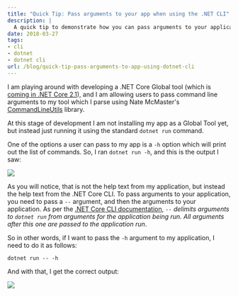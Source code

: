 ```yaml
---
title: "Quick Tip: Pass arguments to your app when using the .NET CLI"
description: |
  A quick tip to demonstrate how you can pass arguments to your application using the .NET CLI
date: 2018-03-27
tags:
- cli
- dotnet
- dotnet cli
url: /blog/quick-tip-pass-arguments-to-app-using-dotnet-cli
---
```


I am playing around with developing a .NET Core Global tool (which is [coming in .NET Core 2.1](https://blogs.msdn.microsoft.com/dotnet/2018/02/02/net-core-2-1-roadmap/)), and I am allowing users to pass command line arguments to my tool which I parse using Nate McMaster's [CommandLineUtils](https://github.com/natemcmaster/CommandLineUtils) library.

At this stage of development I am not installing my app as a Global Tool yet, but instead just running it using the standard `dotnet run` command.

One of the options a user can pass to my app is a `-h` option which will print out the list of commands. So, I ran `dotnet run -h`, and this is the output I saw:

![](/images/blog/2018-03-27-quick-tip-pass-arguments-to-app-using-dotnet-cli/dotnet-cli-help.png)

As you will notice, that is not the help text from my application, but instead the help text from the .NET Core CLI. To pass arguments to your application, you need to pass a `--` argument, and then the arguments to your application. As per the [.NET Core CLI documentation](https://docs.microsoft.com/en-us/dotnet/core/tools/dotnet-run?tabs=netcore2x#options), _`--` delimits arguments to `dotnet run` from arguments for the application being run. All arguments after this one are passed to the application run_.

So in other words, if I want to pass the `-h` argument to my application, I need to do it as follows:

```
dotnet run -- -h
```

And with that, I get the correct output:

![](/images/blog/2018-03-27-quick-tip-pass-arguments-to-app-using-dotnet-cli/dotnet-app-help.png)